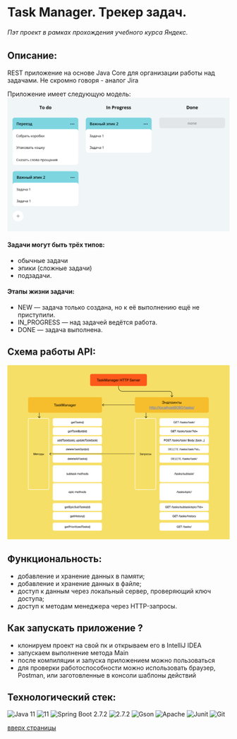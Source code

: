 # Task Manager. Трекер задач.
###### Пэт проект в рамках прохождения учебного курса Яндекс.

## Описание:

REST приложение на основе Java Core для организации работы над задачами. Не скромно говоря - аналог Jira

Приложение имеет следующую модель:
![Alt text](https://github.com/Gidrosliv/java-TaskManager/blob/main/schema.png?raw=true)

#### Задачи могут быть трёх типов: 
*  обычные задачи
*  эпики (сложные задачи)
*  подзадачи.

#### Этапы жизни задачи: 
*  NEW — задача только создана, но к её выполнению ещё не приступили. 
*  IN_PROGRESS — над задачей ведётся работа. 
*  DONE — задача выполнена. 
        
## Схема работы API:
    
![Alt text](https://github.com/Gidrosliv/java-TaskManager/blob/main/schema%20API.png?raw=true)

## Функциональность:
*  добавление и хранение данных в памяти;
*  добавление и хранение данных в файле;
*  доступ к данным через локальный сервер, проверяющий ключ доступа;
*  доступ к методам менеджера через HTTP-запросы.

## Как запускать приложение ?
*  клонируем проект на свой пк и открываем его в IntelliJ IDEA
*  запускаем выполнение метода Main 
*  после компиляции и запуска приложением можно пользоваться
*  для проверки работоспособности можно использовать браузер, Postman, или заготовленные в консоли шаблоны действий 


##  Технологический стек:
![Java 11](https://img.shields.io/badge/-Java-green) ![11](https://img.shields.io/badge/-11-orange) ![Spring Boot 2.7.2 ](https://img.shields.io/badge/-Spring%20Boot-blue) ![2.7.2 ](https://img.shields.io/badge/-2.7.2-orange) ![Gson](https://img.shields.io/badge/-Gson%202.9.0-yellowgreen) ![Apache](https://img.shields.io/badge/-Apache%20Maven%204.0.0-blue) ![Junit](https://img.shields.io/badge/-JUnit%205.4.2-green) ![Git](https://badgen.net/badge/icon/github?icon=github&label)     

<a href="#" onClick="scroll(0,0); return false" title="наверх">вверх страницы</a>

